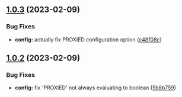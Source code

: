 ## [1.0.3](https://github.com/Pragma8123/cloudflare-ddns-ts/compare/v1.0.2...v1.0.3) (2023-02-09)


### Bug Fixes

* **config:** actually fix PROXIED configuration option ([c48f08c](https://github.com/Pragma8123/cloudflare-ddns-ts/commit/c48f08c4d00be47594b326193c43b3f8745e86ee))

## [1.0.2](https://github.com/Pragma8123/cloudflare-ddns-ts/compare/v1.0.1...v1.0.2) (2023-02-09)


### Bug Fixes

* **config:** fix 'PROXIED' not always evaluating to boolean ([5b8b759](https://github.com/Pragma8123/cloudflare-ddns-ts/commit/5b8b7593b966a8af33f2c8a21666030d6e8ce9f6))
